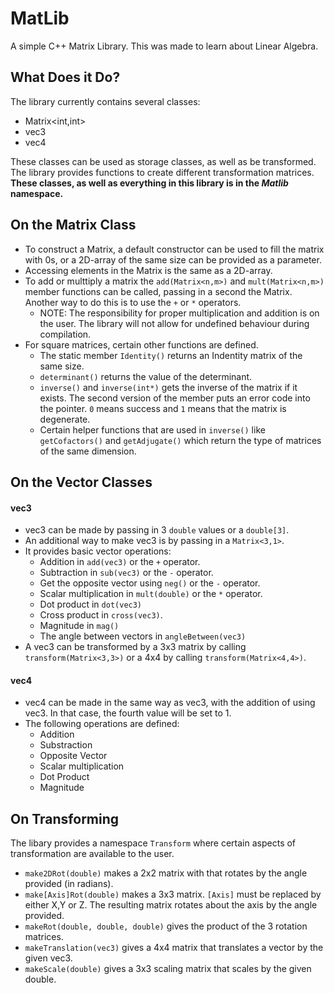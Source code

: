 # MatLib
A simple C++ Matrix Library. This was made to learn about Linear Algebra.

## What Does it Do?
The library currently contains several classes:
 - Matrix<int,int>
 - vec3
 - vec4
 
 These classes can be used as storage classes, as well as be transformed. The library provides functions to create different transformation matrices. **These classes, as well as everything in this library is in the _Matlib_ namespace.**
 
## On the Matrix Class
 - To construct a Matrix, a default constructor can be used to fill the matrix with 0s, or a 2D-array of the same size can be provided as a parameter.
 - Accessing elements in the Matrix is the same as a 2D-array.
 - To add or multtiply a matrix the `add(Matrix<n,m>)` and `mult(Matrix<n,m>)` member functions can be called, passing in a second the Matrix. Another way to do this is to use the `+` or `*` operators.
   - NOTE: The responsibility for proper multiplication and addition is on the user. The library will not allow for undefined behaviour during compilation.
 - For square matrices, certain other functions are defined.
    - The static member `Identity()` returns an Indentity matrix of the same size.
    - `determinant()` returns the value of the determinant.
    - `inverse()` and `inverse(int*)` gets the inverse of the matrix if it exists. The second version of the member puts an error code into the pointer. `0` means success and `1` means that the matrix is degenerate.
    - Certain helper functions that are used in `inverse()` like `getCofactors()` and `getAdjugate()` which return the type of matrices of the same dimension.

## On the Vector Classes
#### vec3
 - vec3 can be made by passing in 3 `double` values or a `double[3]`.
 - An additional way to make vec3 is by passing in a `Matrix<3,1>`.
 - It provides basic vector operations:
    - Addition in `add(vec3)` or the `+` operator.
    - Subtraction in `sub(vec3)` or the `-` operator.
    - Get the opposite vector using `neg()` or the `-` operator.
    - Scalar multiplication in `mult(double)` or the `*` operator.
    - Dot product in `dot(vec3)`
    - Cross product in `cross(vec3)`.
    - Magnitude in `mag()`
    - The angle between vectors in `angleBetween(vec3)`
 - A vec3 can be transformed by a 3x3 matrix by calling `transform(Matrix<3,3>)` or a 4x4 by calling `transform(Matrix<4,4>)`.
 #### vec4
 - vec4 can be made in the same way as vec3, with the addition of using vec3. In that case, the fourth value will be set to 1.
 - The following operations are defined:
   - Addition
   - Substraction
   - Opposite Vector
   - Scalar multiplication
   - Dot Product
   - Magnitude
 
## On Transforming 
The libary provides a namespace `Transform` where certain aspects of transformation are available to the user.

- `make2DRot(double)` makes a 2x2 matrix with that rotates by the angle provided (in radians).
- `make[Axis]Rot(double)` makes a 3x3 matrix. `[Axis]` must be replaced by either X,Y or Z. The resulting matrix rotates about the axis by the angle provided.
- `makeRot(double, double, double)` gives the product of the 3 rotation matrices.
- `makeTranslation(vec3)` gives a 4x4 matrix that translates a vector by the given vec3.
- `makeScale(double)` gives a 3x3 scaling matrix that scales by the given double.
